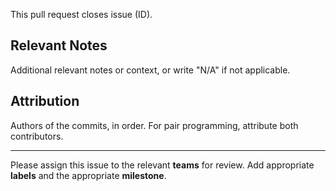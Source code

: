 This pull request closes issue (ID).

## Relevant Notes

Additional relevant notes or context, or write "N/A" if not applicable.

## Attribution

Authors of the commits, in order. For pair programming, attribute both contributors.

---

Please assign this issue to the relevant **teams** for review. Add appropriate **labels** and the appropriate **milestone**.